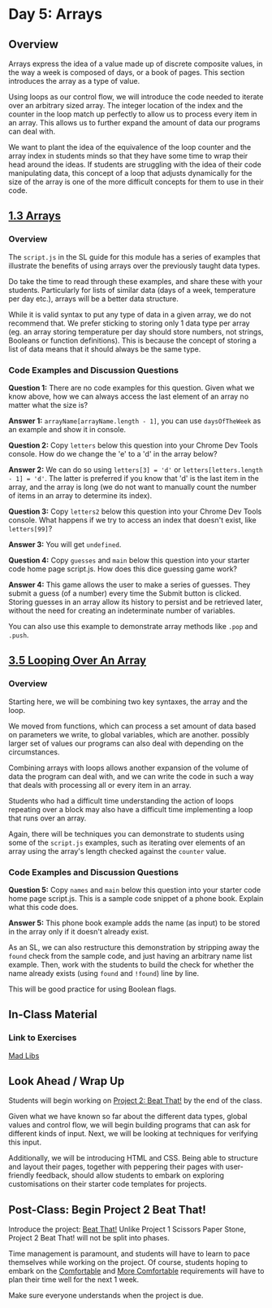 # Day 5: Arrays

## Overview

Arrays express the idea of a value made up of discrete composite values, in the way a week is composed of days, or a book of pages. This section introduces the array as a type of value.

Using loops as our control flow, we will introduce the code needed to iterate over an arbitrary sized array. The integer location of the index and the counter in the loop match up perfectly to allow us to process every item in an array. This allows us to further expand the amount of data our programs can deal with.

We want to plant the idea of the equivalence of the loop counter and the array index in students minds so that they have some time to wrap their head around the ideas. If students are struggling with the idea of their code manipulating data, this concept of a loop that adjusts dynamically for the size of the array is one of the more difficult concepts for them to use in their code.

## [1.3 Arrays](https://codingbasics.rocketacademy.co/modules/1-data-types-structures-and-manipulations/1.3-arrays)

### Overview

The `script.js` in the SL guide for this module has a series of examples that illustrate the benefits of using arrays over the previously taught data types.

Do take the time to read through these examples, and share these with your students. Particularly for lists of similar data (days of a week, temperature per day etc.), arrays will be a better data structure.

While it is valid syntax to put any type of data in a given array, we do not recommend that. We prefer sticking to storing only 1 data type per array (eg. an array storing temperature per day should store numbers, not strings, Booleans or function definitions). This is because the concept of storing a list of data means that it should always be the same type.

### Code Examples and Discussion Questions

**Question 1:** There are no code examples for this question. Given what we know above, how we can always access the last element of an array no matter what the size is?

**Answer 1:** `arrayName[arrayName.length - 1]`, you can use `daysOfTheWeek` as an example and show it in console.

**Question 2:** Copy `letters` below this question into your Chrome Dev Tools console. How do we change the 'e' to a 'd' in the array below?

**Answer 2:** We can do so using `letters[3] = 'd'` or `letters[letters.length - 1] = 'd'`. The latter is preferred if you know that 'd' is the last item in the array, and the array is long (we do not want to manually count the number of items in an array to determine its index).

**Question 3:** Copy `letters2` below this question into your Chrome Dev Tools console. What happens if we try to access an index that doesn't exist, like `letters[99]`?

**Answer 3:** You will get `undefined`.

**Question 4:** Copy `guesses` and `main` below this question into your starter code home page script.js. How does this dice guessing game work?

**Answer 4:** This game allows the user to make a series of guesses. They submit a guess (of a number) every time the Submit button is clicked. Storing guesses in an array allow its history to persist and be retrieved later, without the need for creating an indeterminate number of variables.

You can also use this example to demonstrate array methods like `.pop` and `.push`.

## [3.5 Looping Over An Array](https://codingbasics.rocketacademy.co/modules/3-logic-and-control-flow/3.5-looping-over-an-array)

### Overview

Starting here, we will be combining two key syntaxes, the array and the loop.

We moved from functions, which can process a set amount of data based on parameters we write, to global variables, which are another. possibly larger set of values our programs can also deal with depending on the circumstances.

Combining arrays with loops allows another expansion of the volume of data the program can deal with, and we can write the code in such a way that deals with processing all or every item in an array.

Students who had a difficult time understanding the action of loops repeating over a block may also have a difficult time implementing a loop that runs over an array.

Again, there will be techniques you can demonstrate to students using some of the `script.js` examples, such as iterating over elements of an array using the array's length checked against the `counter` value.

### Code Examples and Discussion Questions

**Question 5:** Copy `names` and `main` below this question into your starter code home page script.js. This is a sample code snippet of a phone book. Explain what this code does.

**Answer 5:** This phone book example adds the name (as input) to be stored in the array only if it doesn't already exist.

As an SL, we can also restructure this demonstration by stripping away the `found` check from the sample code, and just having an arbitrary name list example. Then, work with the students to build the check for whether the name already exists (using `found` and `!found`) line by line.

This will be good practice for using Boolean flags.

## In-Class Material

### Link to Exercises

[Mad Libs](https://codingbasics.rocketacademy.co/coursework/in-class-exercises/day-5-arrays-and-loops)

## Look Ahead / Wrap Up

Students will begin working on [Project 2: Beat That!](https://codingbasics.rocketacademy.co/projects/project-2-beat-that) by the end of the class.

Given what we have known so far about the different data types, global values and control flow, we will begin building programs that can ask for different kinds of input. Next, we will be looking at techniques for verifying this input.

Additionally, we will be introducing HTML and CSS. Being able to structure and layout their pages, together with peppering their pages with user-friendly feedback, should allow students to embark on exploring customisations on their starter code templates for projects.

## Post-Class: Begin Project 2 Beat That!

Introduce the project: [Beat That!](https://codingbasics.rocketacademy.co/projects/project-2-beat-that) Unlike Project 1 Scissors Paper Stone, Project 2 Beat That! will not be split into phases.

Time management is paramount, and students will have to learn to pace themselves while working on the project. Of course, students hoping to embark on the [Comfortable](https://codingbasics.rocketacademy.co/projects/project-2-beat-that#comfortable) and [More Comfortable](https://codingbasics.rocketacademy.co/projects/project-2-beat-that#more-comfortable) requirements will have to plan their time well for the next 1 week.

Make sure everyone understands when the project is due.
